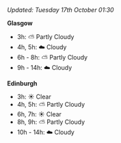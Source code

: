 *Updated: Tuesday 17th October 01:30*

**Glasgow**

* 3h: :partly_sunny: Partly Cloudy
* 4h, 5h: :cloud: Cloudy
* 6h - 8h: :partly_sunny: Partly Cloudy
* 9h - 14h: :cloud: Cloudy

**Edinburgh**

* 3h: :sunny: Clear
* 4h, 5h: :partly_sunny: Partly Cloudy
* 6h, 7h: :sunny: Clear
* 8h, 9h: :partly_sunny: Partly Cloudy
* 10h - 14h: :cloud: Cloudy
